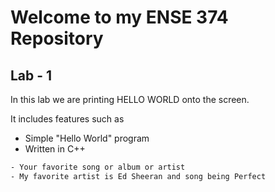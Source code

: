 # Welcome to my ENSE 374 Repository

## Lab - 1 
In this lab we are printing HELLO WORLD onto the screen.

It includes features such as 
- Simple "Hello World" program
- Written in C++

``` txt
- Your favorite song or album or artist
- My favorite artist is Ed Sheeran and song being Perfect